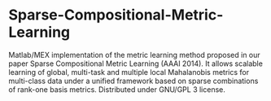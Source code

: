# Sparse-Compositional-Metric-Learning
Matlab/MEX implementation of the metric learning method proposed in our paper Sparse Compositional Metric Learning (AAAI 2014). It allows scalable learning of global, multi-task and multiple local Mahalanobis metrics for multi-class data under a unified framework based on sparse combinations of rank-one basis metrics. Distributed under GNU/GPL 3 license.
